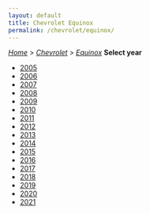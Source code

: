 ```yaml
---
layout: default
title: Chevrolet Equinox
permalink: /chevrolet/equinox/
---
```

[*Home*](/) > [*Chevrolet*](/chevrolet/) > [*Equinox*](/chevrolet/equinox/)
**Select year**
- [2005](/chevrolet/equinox/2005/)
- [2006](/chevrolet/equinox/2006/)
- [2007](/chevrolet/equinox/2007/)
- [2008](/chevrolet/equinox/2008/)
- [2009](/chevrolet/equinox/2009/)
- [2010](/chevrolet/equinox/2010/)
- [2011](/chevrolet/equinox/2011/)
- [2012](/chevrolet/equinox/2012/)
- [2013](/chevrolet/equinox/2013/)
- [2014](/chevrolet/equinox/2014/)
- [2015](/chevrolet/equinox/2015/)
- [2016](/chevrolet/equinox/2016/)
- [2017](/chevrolet/equinox/2017/)
- [2018](/chevrolet/equinox/2018/)
- [2019](/chevrolet/equinox/2019/)
- [2020](/chevrolet/equinox/2020/)
- [2021](/chevrolet/equinox/2021/)
